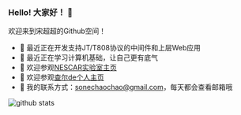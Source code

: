### Hello! 大家好！ 👋

欢迎来到宋超超的Github空间！

- 🔭 最近正在开发支持JT/T808协议的中间件和上层Web应用
- 🌱 最近正在学习计算机基础，让自己更有底气
- 👯 欢迎参观[NESCAR实验室主页](https://nescar.icu)
- 🤔 欢迎参观[查尔de个人主页](https://neyzoter.cn)
- 💬 我的联系方式：sonechaochao@gmail.com，每天都会查看邮箱哦

![github stats](https://github-readme-stats.vercel.app/api?username=Neyzoter&show_icons=true)
